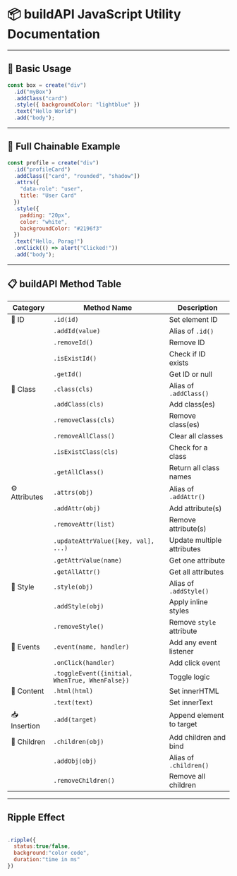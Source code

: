 # 📦 buildAPI JavaScript Utility Documentation

---

## 🔨 Basic Usage

```js
const box = create("div")
  .id("myBox")
  .addClass("card")
  .style({ backgroundColor: "lightblue" })
  .text("Hello World")
  .add("body");
```

---

## 🔁 Full Chainable Example

```js
const profile = create("div")
  .id("profileCard")
  .addClass(["card", "rounded", "shadow"])
  .attrs({
    "data-role": "user",
    title: "User Card"
  })
  .style({
    padding: "20px",
    color: "white",
    backgroundColor: "#2196f3"
  })
  .text("Hello, Porag!")
  .onClick(() => alert("Clicked!"))
  .add("body");
```

---

## 📋 buildAPI Method Table

| Category     | Method Name             | Description |
|--------------|-------------------------|-------------|
| 🔗 ID         | `.id(id)`               | Set element ID |
|              | `.addId(value)`         | Alias of `.id()` |
|              | `.removeId()`           | Remove ID |
|              | `.isExistId()`          | Check if ID exists |
|              | `.getId()`              | Get ID or null |
| 🎯 Class      | `.class(cls)`           | Alias of `.addClass()` |
|              | `.addClass(cls)`        | Add class(es) |
|              | `.removeClass(cls)`     | Remove class(es) |
|              | `.removeAllClass()`     | Clear all classes |
|              | `.isExistClass(cls)`    | Check for a class |
|              | `.getAllClass()`        | Return all class names |
| ⚙️ Attributes | `.attrs(obj)`           | Alias of `.addAttr()` |
|              | `.addAttr(obj)`         | Add attribute(s) |
|              | `.removeAttr(list)`     | Remove attribute(s) |
|              | `.updateAttrValue([key, val], ...)` | Update multiple attributes |
|              | `.getAttrValue(name)`   | Get one attribute |
|              | `.getAllAttr()`         | Get all attributes |
| 🎨 Style      | `.style(obj)`           | Alias of `.addStyle()` |
|              | `.addStyle(obj)`        | Apply inline styles |
|              | `.removeStyle()`        | Remove `style` attribute |
| 🧩 Events     | `.event(name, handler)` | Add any event listener |
|              | `.onClick(handler)`     | Add click event |
|              | `.toggleEvent({initial, WhenTrue, WhenFalse})` | Toggle logic |
| 📝 Content    | `.html(html)`           | Set innerHTML |
|              | `.text(text)`           | Set innerText |
| 📥 Insertion  | `.add(target)`          | Append element to target |
| 👶 Children   | `.children(obj)`        | Add children and bind |
|              | `.addObj(obj)`          | Alias of `.children()` |
|              | `.removeChildren()`     | Remove all children |

---
## Ripple Effect
```JAVASCRIPT

.ripple({
  status:true/false,
  background:"color code",
  duration:"time in ms"
})


````

